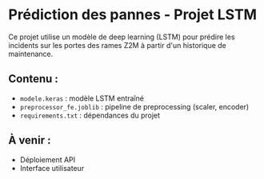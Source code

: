 # Prédiction des pannes - Projet LSTM

Ce projet utilise un modèle de deep learning (LSTM) pour prédire les incidents sur les portes des rames Z2M à partir d'un historique de maintenance.

## Contenu :
- `modele.keras` : modèle LSTM entraîné
- `preprocessor_fe.joblib` : pipeline de preprocessing (scaler, encoder)
- `requirements.txt` : dépendances du projet

## À venir :
- Déploiement API
- Interface utilisateur
